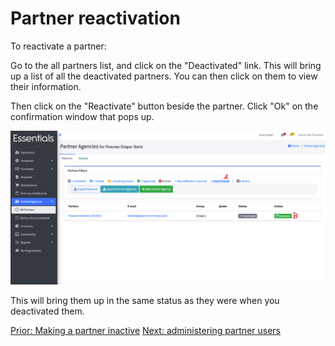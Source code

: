 # Partner reactivation

To reactivate a partner: 

Go to the all partners list, and click on the "Deactivated" link.
This will bring up a list of all the deactivated partners. You can then click on them to view their information.

Then click on the "Reactivate" button beside the partner.  Click "Ok" on the confirmation window that pops up.


![Navigation for reactivating a Partner](images/partners/partners_viewing_and_reactivating_deactivated.png)

This will bring them up in the same status as they were when you deactivated them.


[Prior: Making a partner inactive](pm_making_a_partner_inactive.md) [Next: administering partner users](pm_partner_user_admin.md)

